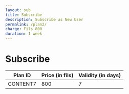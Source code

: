 ```yaml
---
layout: sub
title: Subscribe
description: Subscribe as New User
permalink: /plan2/
charge: Fils 800
duration: 1 week
---
```


# Subscribe 

|Plan ID  |Price (in fils)|Validity (in days)|
|---------|---------------|------------------|
|CONTENT7 | 800           | 7                |
